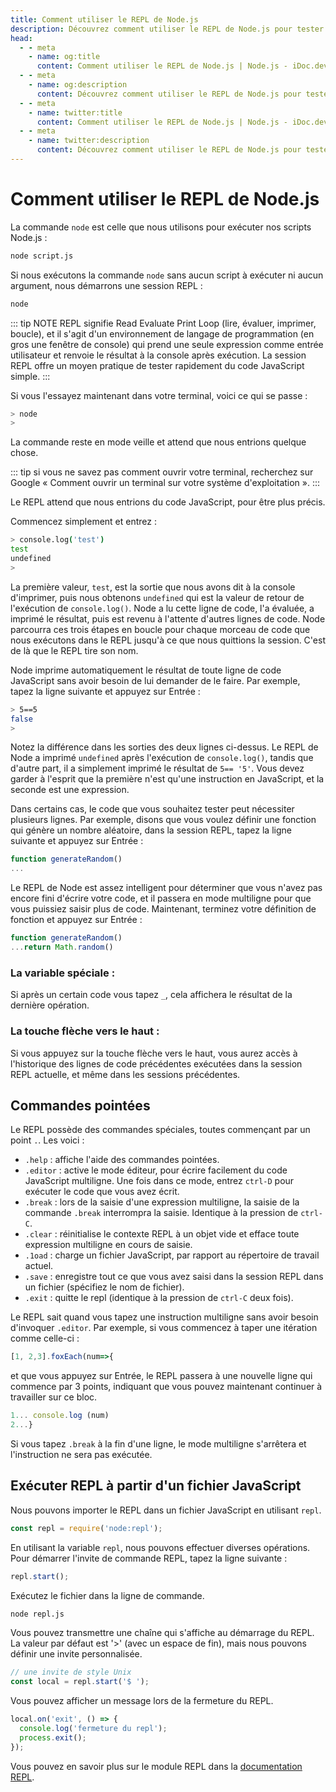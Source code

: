 ```yaml
---
title: Comment utiliser le REPL de Node.js
description: Découvrez comment utiliser le REPL de Node.js pour tester rapidement du code JavaScript simple et explorer ses fonctionnalités, notamment le mode multiligne, les variables spéciales et les commandes point.
head:
  - - meta
    - name: og:title
      content: Comment utiliser le REPL de Node.js | Node.js - iDoc.dev
  - - meta
    - name: og:description
      content: Découvrez comment utiliser le REPL de Node.js pour tester rapidement du code JavaScript simple et explorer ses fonctionnalités, notamment le mode multiligne, les variables spéciales et les commandes point.
  - - meta
    - name: twitter:title
      content: Comment utiliser le REPL de Node.js | Node.js - iDoc.dev
  - - meta
    - name: twitter:description
      content: Découvrez comment utiliser le REPL de Node.js pour tester rapidement du code JavaScript simple et explorer ses fonctionnalités, notamment le mode multiligne, les variables spéciales et les commandes point.
---
```



# Comment utiliser le REPL de Node.js

La commande `node` est celle que nous utilisons pour exécuter nos scripts Node.js :

```bash
node script.js
```

Si nous exécutons la commande `node` sans aucun script à exécuter ni aucun argument, nous démarrons une session REPL :

```bash
node
```

::: tip NOTE
REPL signifie Read Evaluate Print Loop (lire, évaluer, imprimer, boucle), et il s'agit d'un environnement de langage de programmation (en gros une fenêtre de console) qui prend une seule expression comme entrée utilisateur et renvoie le résultat à la console après exécution. La session REPL offre un moyen pratique de tester rapidement du code JavaScript simple.
:::

Si vous l'essayez maintenant dans votre terminal, voici ce qui se passe :

```bash
> node
>
```

La commande reste en mode veille et attend que nous entrions quelque chose.

::: tip
si vous ne savez pas comment ouvrir votre terminal, recherchez sur Google « Comment ouvrir un terminal sur votre système d'exploitation ».
:::

Le REPL attend que nous entrions du code JavaScript, pour être plus précis.

Commencez simplement et entrez :

```bash
> console.log('test')
test
undefined
>
```

La première valeur, `test`, est la sortie que nous avons dit à la console d'imprimer, puis nous obtenons `undefined` qui est la valeur de retour de l'exécution de `console.log()`. Node a lu cette ligne de code, l'a évaluée, a imprimé le résultat, puis est revenu à l'attente d'autres lignes de code. Node parcourra ces trois étapes en boucle pour chaque morceau de code que nous exécutons dans le REPL jusqu'à ce que nous quittions la session. C'est de là que le REPL tire son nom.

Node imprime automatiquement le résultat de toute ligne de code JavaScript sans avoir besoin de lui demander de le faire. Par exemple, tapez la ligne suivante et appuyez sur Entrée :

```bash
> 5==5
false
>
```

Notez la différence dans les sorties des deux lignes ci-dessus. Le REPL de Node a imprimé `undefined` après l'exécution de `console.log()`, tandis que d'autre part, il a simplement imprimé le résultat de `5== '5'`. Vous devez garder à l'esprit que la première n'est qu'une instruction en JavaScript, et la seconde est une expression.

Dans certains cas, le code que vous souhaitez tester peut nécessiter plusieurs lignes. Par exemple, disons que vous voulez définir une fonction qui génère un nombre aléatoire, dans la session REPL, tapez la ligne suivante et appuyez sur Entrée :

```javascript
function generateRandom()
...
```

Le REPL de Node est assez intelligent pour déterminer que vous n'avez pas encore fini d'écrire votre code, et il passera en mode multiligne pour que vous puissiez saisir plus de code. Maintenant, terminez votre définition de fonction et appuyez sur Entrée :

```javascript
function generateRandom()
...return Math.random()
```


### La variable spéciale :

Si après un certain code vous tapez `_`, cela affichera le résultat de la dernière opération.

### La touche flèche vers le haut :

Si vous appuyez sur la touche flèche vers le haut, vous aurez accès à l'historique des lignes de code précédentes exécutées dans la session REPL actuelle, et même dans les sessions précédentes.

## Commandes pointées

Le REPL possède des commandes spéciales, toutes commençant par un point `.`. Les voici :
- `.help` : affiche l'aide des commandes pointées.
- `.editor` : active le mode éditeur, pour écrire facilement du code JavaScript multiligne. Une fois dans ce mode, entrez `ctrl-D` pour exécuter le code que vous avez écrit.
- `.break` : lors de la saisie d'une expression multiligne, la saisie de la commande `.break` interrompra la saisie. Identique à la pression de `ctrl-C`.
- `.clear` : réinitialise le contexte REPL à un objet vide et efface toute expression multiligne en cours de saisie.
- `.1oad` : charge un fichier JavaScript, par rapport au répertoire de travail actuel.
- `.save` : enregistre tout ce que vous avez saisi dans la session REPL dans un fichier (spécifiez le nom de fichier).
- `.exit` : quitte le repl (identique à la pression de `ctrl-C` deux fois).

Le REPL sait quand vous tapez une instruction multiligne sans avoir besoin d'invoquer `.editor`. Par exemple, si vous commencez à taper une itération comme celle-ci :
```javascript
[1, 2,3].foxEach(num=>{
```
et que vous appuyez sur Entrée, le REPL passera à une nouvelle ligne qui commence par 3 points, indiquant que vous pouvez maintenant continuer à travailler sur ce bloc.
```javascript
1... console.log (num)
2...}
```

Si vous tapez `.break` à la fin d'une ligne, le mode multiligne s'arrêtera et l'instruction ne sera pas exécutée.

## Exécuter REPL à partir d'un fichier JavaScript

Nous pouvons importer le REPL dans un fichier JavaScript en utilisant `repl`.
```javascript
const repl = require('node:repl');
```

En utilisant la variable `repl`, nous pouvons effectuer diverses opérations. Pour démarrer l'invite de commande REPL, tapez la ligne suivante :
```javascript
repl.start();
```

Exécutez le fichier dans la ligne de commande.
```bash
node repl.js
```

Vous pouvez transmettre une chaîne qui s'affiche au démarrage du REPL. La valeur par défaut est '>' (avec un espace de fin), mais nous pouvons définir une invite personnalisée.
```javascript
// une invite de style Unix
const local = repl.start('$ ');
```

Vous pouvez afficher un message lors de la fermeture du REPL.

```javascript
local.on('exit', () => {
  console.log('fermeture du repl');
  process.exit();
});
```

Vous pouvez en savoir plus sur le module REPL dans la [documentation REPL](/fr/nodejs/api/repl).


